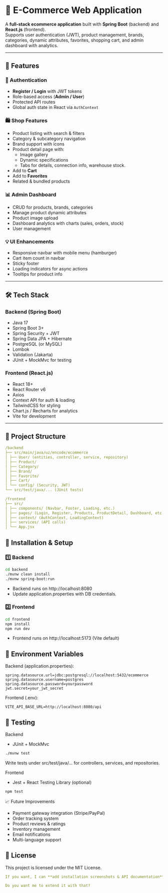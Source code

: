 # 🛒 E-Commerce Web Application

A **full-stack ecommerce application** built with **Spring Boot** (backend) and **React.js** (frontend).  
Supports user authentication (JWT), product management, brands, categories, dynamic attributes, favorites, shopping cart, and admin dashboard with analytics.

---

## 🚀 Features

### 🔐 Authentication
- **Register / Login** with JWT tokens
- Role-based access (**Admin / User**)
- Protected API routes
- Global auth state in React via `AuthContext`

### 🛍️ Shop Features
- Product listing with search & filters
- Category & subcategory navigation
- Brand support with icons
- Product detail page with:
  - Image gallery
  - Dynamic specifications
  - Tabs for details, connection info, warehouse stock.
- Add to **Cart**
- Add to **Favorites**
- Related & bundled products

### 📊 Admin Dashboard
- CRUD for products, brands, categories
- Manage product dynamic attributes
- Product image upload
- Dashboard analytics with charts (sales, orders, stock)
- User management

### 💡 UI Enhancements
- Responsive navbar with mobile menu (hamburger)
- Cart item count in navbar
- Sticky footer
- Loading indicators for async actions
- Tooltips for product info

---

## 🛠️ Tech Stack

### Backend (Spring Boot)
- Java 17
- Spring Boot 3+
- Spring Security + JWT
- Spring Data JPA + Hibernate
- PostgreSQL (or MySQL)
- Lombok
- Validation (Jakarta)
- JUnit + MockMvc for testing

### Frontend (React.js)
- React 18+
- React Router v6
- Axios
- Context API for auth & loading
- TailwindCSS for styling
- Chart.js / Recharts for analytics
- Vite for development

---

## 📂 Project Structure

```yaml
/backend
├── src/main/java/uz/encode/ecommerce
│ ├── User/ (entities, controller, service, repository)
│ ├── Product/
│ ├── Category/
│ ├── Brand/
│ ├── Favorite/
│ ├── Cart/
│ └── config/ (Security, JWT)
└── src/test/java/... (JUnit tests)

/frontend
├── src/
│ ├── components/ (Navbar, Footer, Loading, etc.)
│ ├── pages/ (Login, Register, Products, ProductDetail, Dashboard, etc.)
│ ├── context/ (AuthContext, LoadingContext)
│ ├── services/ (API calls)
│ └── App.jsx
```

## 🔧 Installation & Setup

### 1️⃣ Backend
```bash
cd backend
./mvnw clean install
./mvnw spring-boot:run
````

- Backend runs on http://localhost:8080
- Update application.properties with DB credentials.

### 2️⃣ Frontend

```bash
cd frontend
npm install
npm run dev
```

- Frontend runs on http://localhost:5173 (Vite default)

## 🔐 Environment Variables

Backend (application.properties):

```properties
spring.datasource.url=jdbc:postgresql://localhost:5432/ecommerce
spring.datasource.username=postgres
spring.datasource.password=yourpassword
jwt.secret=your_jwt_secret
```

Frontend (.env):

```env
VITE_API_BASE_URL=http://localhost:8080/api
```

## 🧪 Testing
Backend
- JUnit + MockMvc

```bash
./mvnw test
```

Write tests under src/test/java/... for controllers, services, and repositories.

Frontend
- Jest + React Testing Library (optional)
```bash
npm test
```

📈 Future Improvements
- Payment gateway integration (Stripe/PayPal)
- Order tracking system
- Product reviews & ratings
- Inventory management
- Email notifications
- Multi-language support

## 📜 License
This project is licensed under the MIT License.

```yaml
If you want, I can **add installation screenshots & API documentation** to make it more professional. That would make the README look like a real open-source shop app.  

Do you want me to extend it with that?
```